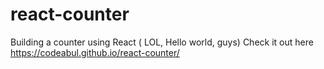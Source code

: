 # react-counter
Building a counter using React ( LOL, Hello world, guys)
Check it out here
https://codeabul.github.io/react-counter/
